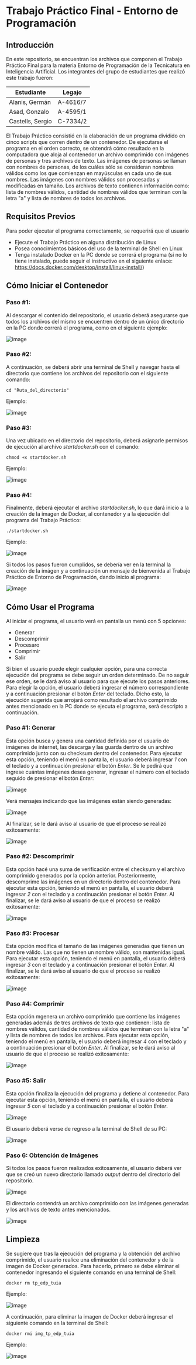 # Trabajo Práctico Final - Entorno de Programación

## Introducción
En este repositorio, se encuentran los archivos que componen el Trabajo Práctico Final para la materia Entorno de Programación de la Tecnicatura en Inteligencia Artificial. Los integrantes del grupo de estudiantes que realizó este trabajo fueron:

| Estudiante | Legajo |
| ----- | --- |
|Alanis, Germán | A-4616/7 |
|Asad, Gonzalo | A-4595/1 |
|Castells, Sergio | C-7334/2 |

El Trabajo Práctico consistió en la elaboración de un programa dividido en cinco scripts que corren dentro de un contenedor. De ejecutarse el programa en el orden correcto, se obtendrá cómo resultado en la computadora que aloja al contenedor un archivo comprimido con imágenes de personas y tres archivos de texto.
Las imágenes de personas se llaman con nombres de personas, de los cuáles sólo se consideran nombres válidos como los que comienzan en mayúsculas en cada uno de sus nombres. Las imágenes con nombres válidos son procesadas y modificadas en tamaño. Los archivos de texto contienen información como: lista de nombres válidos, cantidad de nombres válidos que terminan con la letra "a" y lista de nombres de todos los archivos.

## Requisitos Previos
Para poder ejecutar el programa correctamente, se requerirá que el usuario
- Ejecute el Trabajo Práctico en alguna distribución de Linux
- Posea conocimientos básicos del uso de la terminal de Shell en Linux
- Tenga instalado Docker en la PC donde se correrá el programa (si no lo tiene instalado, puede seguir el instructivo en el siguiente enlace: https://docs.docker.com/desktop/install/linux-install/)

## Cómo Iniciar el Contenedor
### Paso #1:
Al descargar el contenido del repositorio, el usuario deberá asegurarse que todos los archivos del mismo se encuentren dentro de un único directorio en la PC donde correrá el programa, como en el siguiente ejemplo:

![image](https://github.com/Xaznog/TP_EdP_2023/assets/101712284/bdb1dfa9-07e5-4719-ab36-dd7465b836cd)

### Paso #2:
A continuación, se deberá abrir una terminal de Shell y navegar hasta el directorio que contiene los archivos del repositorio con el siguiente comando:

```shell
cd "Ruta_del_directorio"
```

Ejemplo:

![image](https://github.com/Xaznog/TP_EdP_2023/assets/101712284/3ea5d0e2-6ee2-4a1a-8ae1-8850410ef7fc)

### Paso #3:
Una vez ubicado en el directorio del repositorio, deberá asignarle permisos de ejecución al archivo _startdocker.sh_ con el comando:

```shell
chmod +x startdocker.sh
```

Ejemplo:

![image](https://github.com/Xaznog/TP_EdP_2023/assets/101712284/f626cce4-9908-4a36-837f-13ebc9035a47)

### Paso #4:
Finalmente, deberá ejecutar el archivo _startdocker.sh_, lo que dará inicio a la creación de la imagen de Docker, al contenedor y a la ejecución del programa del Trabajo Práctico:

```shell
./startdocker.sh
```

Ejemplo:

![image](https://github.com/Xaznog/TP_EdP_2023/assets/101712284/5f9cbb3d-222d-45b2-bea1-646b1fce4b33)

Si todos los pasos fueron cumplidos, se debería ver en la terminal la creación de la imágen y a continuación un mensaje de bienvenida al Trabajo Práctico de Entorno de Programación, dando inicio al programa:

![image](https://github.com/Xaznog/TP_EdP_2023/assets/101712284/234f3145-1b7d-4687-b1d7-a9fab0e79ccf)

## Cómo Usar el Programa
Al iniciar el programa, el usuario verá en pantalla un menú con 5 opciones:
- Generar
- Descomprimir
- Procesaro
- Comprimir
- Salir

Si bien el usuario puede elegir cualquier opción, para una correcta ejecución del programa se debe seguir un orden determinado. De no seguir ese orden, se le dará aviso al usuario para que ejecute los pasos anteriores. Para elegir la opción, el usuario deberá ingresar el número correspondiente y a continuación presionar el botón _Enter_ del teclado.
Dicho esto, la ejecución sugerida que arrojará como resultado el archivo comprimido antes mencionado en la PC donde se ejecuta el programa, será descripto a continuación.

### Paso #1: Generar
Esta opción busca y genera una cantidad definida por el usuario de imágenes de internet, las descarga y las guarda dentro de un archivo comprimido junto con su checksum dentro del contenedor.
Para ejecutar esta opción, teniendo el menú en pantalla, el usuario deberá ingresar _1_ con el teclado y a continuación presionar el botón _Enter_. Se le pedirá que ingrese cuántas imágenes desea generar, ingresar el número con el teclado seguido de presionar el botón _Enter_:

![image](https://github.com/Xaznog/TP_EdP_2023/assets/101712284/dcf413c7-9474-4203-9319-bf2b1d36de6f)

Verá mensajes indicando que las imágenes están siendo generadas:

![image](https://github.com/Xaznog/TP_EdP_2023/assets/101712284/dc0e7fc2-0e9b-4329-a2ed-6c26bc8dcde6)

Al finalizar, se le dará aviso al usuario de que el proceso se realizó exitosamente:

![image](https://github.com/Xaznog/TP_EdP_2023/assets/101712284/bf94b2d7-b5ac-4066-a1f2-9815cf5a4846)

### Paso #2: Descomprimir
Esta opción hacé una suma de verificación entre el checksum y el archivo comprimido generados por la opción anterior. Posteriormente, descomprime las imágenes en un directorio dentro del contenedor.
Para ejecutar esta opción, teniendo el menú en pantalla, el usuario deberá ingresar _2_ con el teclado y a continuación presionar el botón _Enter_. Al finalizar, se le dará aviso al usuario de que el proceso se realizó exitosamente:

![image](https://github.com/Xaznog/TP_EdP_2023/assets/101712284/c3d2bfe7-fbe6-4eb8-83f6-a4a6a6b0b4b3)

### Paso #3: Procesar
Esta opción modifica el tamaño de las imágenes generadas que tienen un nombre válido. Las que no tienen un nombre válido, son mantenidas igual.
Para ejecutar esta opción, teniendo el menú en pantalla, el usuario deberá ingresar _3_ con el teclado y a continuación presionar el botón _Enter_. Al finalizar, se le dará aviso al usuario de que el proceso se realizó exitosamente:

![image](https://github.com/Xaznog/TP_EdP_2023/assets/101712284/88eccae9-6a88-45e8-878a-b3afdc6e9a13)

### Paso #4: Comprimir
Esta opción mgenera un archivo comprimido que contiene las imágenes generadas además de tres archivos de texto que contienen: lista de nombres válidos, cantidad de nombres válidos que terminan con la letra "a" y lista de nombres de todos los archivos.
Para ejecutar esta opción, teniendo el menú en pantalla, el usuario deberá ingresar _4_ con el teclado y a continuación presionar el botón _Enter_. Al finalizar, se le dará aviso al usuario de que el proceso se realizó exitosamente:

![image](https://github.com/Xaznog/TP_EdP_2023/assets/101712284/d8067996-bc58-4d46-a2d3-0b5b7371c4ee)

### Paso #5: Salir
Esta opción finaliza la ejecución del programa y detiene al contenedor.
Para ejecutar esta opción, teniendo el menú en pantalla, el usuario deberá ingresar _5_ con el teclado y a continuación presionar el botón _Enter_.

![image](https://github.com/Xaznog/TP_EdP_2023/assets/101712284/7bdff22d-82f3-4d50-b671-b06fe5c02b27)

El usuario deberá verse de regreso a la terminal de Shell de su PC:

![image](https://github.com/Xaznog/TP_EdP_2023/assets/101712284/9cce156c-36dc-4096-a858-5eed23c24eb8)

### Paso 6: Obtención de Imágenes
Si todos los pasos fueron realizados exitosamente, el usuario deberá ver que se creó un nuevo directorio llamado _output_ dentro del directorio del repositorio.

![image](https://github.com/Xaznog/TP_EdP_2023/assets/101712284/5914b61e-e9c5-4892-94ac-ab799d638467)

El directorio contendrá un archivo comprimido con las imágenes generadas y los archivos de texto antes mencionados.

![image](https://github.com/Xaznog/TP_EdP_2023/assets/101712284/419271cb-ca97-4846-815f-e4e6876b9940)

## Limpieza
Se sugiere que tras la ejecución del programa y la obtención del archivo comprimido, el usuario realice una eliminación del contenedor y de la imagen de Docker generados. Para hacerlo, primero se debe eliminar el contenedor ingresando el siguiente comando en una terminal de Shell:

```shell
docker rm tp_edp_tuia
```

Ejemplo:

![image](https://github.com/Xaznog/TP_EdP_2023/assets/101712284/82ca2549-c158-4954-bba5-6589a258055b)

A continuación, para eliminar la imagen de Docker deberá ingresar el siguiente comando en la terminal de Shell:

```shell
docker rmi img_tp_edp_tuia
```

Ejemplo:

![image](https://github.com/Xaznog/TP_EdP_2023/assets/101712284/c6d8c483-bd6f-4c69-85c4-e1413fc9c4cd)
